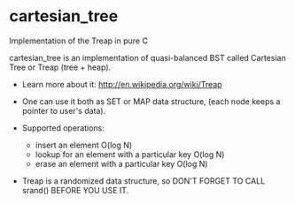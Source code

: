 cartesian_tree
==============

Implementation of the Treap in pure C

cartesian_tree is an implementation of quasi-balanced BST called Cartesian Tree or Treap (tree + heap).

 *  Learn more about it: http://en.wikipedia.org/wiki/Treap

 *  One can use it both as SET or MAP data structure, (each node keeps a pointer to user's data).

 *  Supported operations:
    - insert an element                             O(log N)
    - lookup for an element with a particular key   O(log N)
    - erase an element with a particular key        O(log N)

 *  Treap is a randomized data structure, so DON'T FORGET TO CALL srand() BEFORE YOU USE IT.
